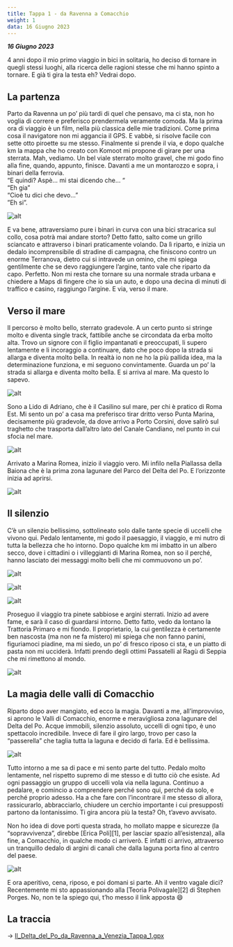 ```yaml
---
title: Tappa 1 - da Ravenna a Comacchio
weight: 1
data: 16 Giugno 2023
---
```

***16 Giugno 2023***

4 anni dopo il mio primo viaggio in bici in solitaria, ho deciso di tornare in quegli stessi luoghi, alla ricerca delle ragioni stesse che mi hanno spinto a tornare. E già ti gira la testa eh? Vedrai dopo.

## La partenza
Parto da Ravenna un po’ più tardi di quel che pensavo, ma ci sta, non ho voglia di correre e preferisco prendermela veramente comoda. Ma la prima ora di viaggio è un film, nella più classica delle mie tradizioni. Come prima cosa il navigatore non mi aggancia il GPS. E vabbè, si risolve facile con sette otto piroette su me stesso. Finalmente si prende il via, e dopo qualche km la mappa che ho creato con Komoot mi propone di girare per una sterrata. Mah, vediamo. Un bel viale sterrato molto gravel, che mi godo fino alla fine, quando, appunto, finisce. Davanti a me un montarozzo e sopra, i binari della ferrovia.  
“E quindi? Aspè… mi stai dicendo che… “  
“Eh gia”  
“Cioè tu dici che devo…”  
”Eh si”.

![alt](img_4256-1024x768.jpg)

E va bene, attraversiamo pure i binari in curva con una bici stracarica sul collo, cosa potrà mai andare storto? Detto fatto, salto come un grillo sciancato e attraverso i binari praticamente volando. Da lì riparto, e inizia un dedalo incomprensibile di stradine di campagna, che finiscono contro un enorme Terranova, dietro cui si intravede un omino, che mi spiega gentilmente che se devo raggiungere l’argine, tanto vale che riparto da capo. Perfetto. Non mi resta che tornare su una normale strada urbana e chiedere a Maps di fingere che io sia un auto, e dopo una decina di minuti di traffico e casino, raggiungo l’argine. E via, verso il mare.

## Verso il mare 
Il percorso è molto bello, sterrato gradevole. A un certo punto si stringe molto e diventa single track, fattibile anche se circondata da erba molto alta. Trovo un signore con il figlio impantanati e preoccupati, li supero lentamente e li incoraggio a continuare, dato che poco dopo la strada si allarga e diventa molto bella. In realtà io non ne ho la più pallida idea, ma la determinazione funziona, e mi seguono convintamente. Guarda un po’ la strada si allarga e diventa molto bella. E si arriva al mare. Ma questo lo sapevo.


![alt](img_4258-1024x768.jpg)

Sono a Lido di Adriano, che è il Casilino sul mare, per chi è pratico di Roma Est. Mi sento un po’ a casa ma preferisco tirar dritto verso Punta Marina, decisamente più gradevole, da dove arrivo a Porto Corsini, dove salirò sul traghetto che trasporta dall’altro lato del Canale Candiano, nel punto in cui sfocia nel mare.


![alt](img_4268-1024x768.jpg)

Arrivato a Marina Romea, inizio il viaggio vero. Mi infilo nella Piallassa della Baiona che è la prima zona lagunare del Parco del Delta del Po. E l’orizzonte inizia ad aprirsi.

![alt](img_4271-1024x768.jpg)

## Il silenzio
C’è un silenzio bellissimo, sottolineato solo dalle tante specie di uccelli che vivono qui. Pedalo lentamente, mi godo il paesaggio, il viaggio, e mi nutro di tutta la bellezza che ho intorno. Dopo qualche km mi imbatto in un albero secco, dove i cittadini o i villeggianti di Marina Romea, non so il perché, hanno lasciato dei messaggi molto belli che mi commuovono un po’.


![alt](img_4275-768x1024.jpg)

![alt](img_4282-1024x768.jpg)

![alt](img_4277-1024x768.jpg)

Proseguo il viaggio tra pinete sabbiose e argini sterrati. Inizio ad avere fame, e sarà il caso di guardarsi intorno. Detto fatto, vedo da lontano la Trattoria Primaro e mi fiondo. Il proprietario, la cui gentilezza è certamente ben nascosta (ma non ne fa mistero) mi spiega che non fanno panini, figuriamoci piadine, ma mi siedo, un po’ di fresco riposo ci sta, e un piatto di pasta non mi ucciderà. Infatti prendo degli ottimi Passatelli al Ragù di Seppia che mi rimettono al mondo.

![alt](img_4433-1024x768.jpg)


## La magia delle valli di Comacchio 
Riparto dopo aver mangiato, ed ecco la magia. Davanti a me, all’improvviso, si aprono le Valli di Comacchio, enorme e meravigliosa zona lagunare del Delta del Po. Acque immobili, silenzio assoluto, uccelli di ogni tipo, è uno spettacolo incredibile. Invece di fare il giro largo, trovo per caso la “passerella” che taglia tutta la laguna e decido di farla. Ed è bellissima.

![alt](img_4299-1024x768.jpg)

Tutto intorno a me sa di pace e mi sento parte del tutto. Pedalo molto lentamente, nel rispetto supremo di me stesso e di tutto ciò che esiste. Ad ogni passaggio un gruppo di uccelli vola via nella laguna. Continuo a pedalare, e comincio a comprendere perché sono qui, perché da solo, e perché proprio adesso. Ha a che fare con l’incontrare il me stesso di allora, rassicurarlo, abbracciarlo, chiudere un cerchio importante i cui presupposti partono da lontanissimo. Ti gira ancora più la testa? Oh, t’avevo avvisato.

Non ho idea di dove porti questa strada, ho mollato mappe e sicurezze (la “sopravvivenza”, direbbe [Erica Poli][1], per lasciar spazio all’esistenza), alla fine, a Comacchio, in qualche modo ci arriverò. E infatti ci arrivo, attraverso un tranquillo dedalo di argini di canali che dalla laguna porta fino al centro del paese.


![alt](img_4313-1024x768.jpg)



E ora aperitivo, cena, riposo, e poi domani si parte. Ah il ventro vagale dici? Recentemente mi sto appassionando alla [Teoria Polivagale][2] di Stephen Porges. No, non te la spiego qui, t’ho messo il link apposta 😄


## La traccia

→ [Il_Delta_del_Po_da_Ravenna_a_Venezia_Tappa_1.gpx](../Il_Delta_del_Po_da_Ravenna_a_Venezia_Tappa_1.gpx)

